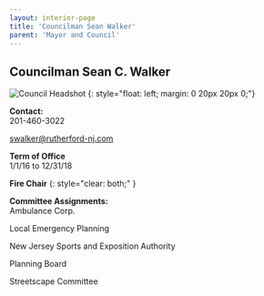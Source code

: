 ```yaml
---
layout: interior-page
title: 'Councilman Sean Walker'
parent: 'Mayor and Council'
---
```


## Councilman Sean C. Walker

![Council Headshot](../sean-walker.png)
{: style="float: left; margin: 0 20px 20px 0;"}

**Contact:**  
201-460-3022

swalker@rutherford-nj.com

**Term of Office**  
1/1/16 to 12/31/18

**Fire Chair**
{: style="clear: both;" }

**Committee Assignments:**  
Ambulance Corp.

Local Emergency Planning

New Jersey Sports and Exposition Authority

Planning Board

Streetscape Committee
